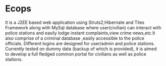 # Ecops

It is a J2EE based web application using Struts2,Hibernate and Tiles Framework along with MySql database where user(civilian) can interact with police stations and easily lodge instant complaints,view crime news,etc.It also
comprise of a criminal database ,easily accessible to the police officials.
Different logins are designed for user/admin and police stations. Currently tested on dummy 
data (backup of which is provided), it is aimed to develop a full fledged common portal for 
civilians as well as police stations.
